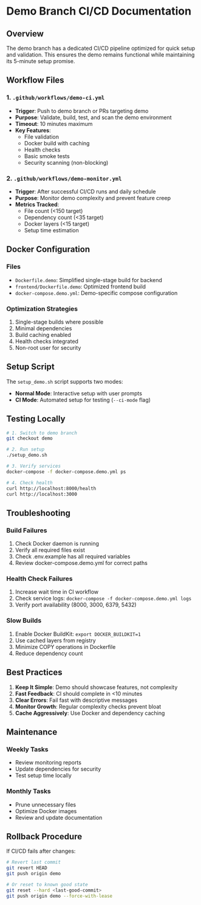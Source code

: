 # Demo Branch CI/CD Documentation

## Overview

The demo branch has a dedicated CI/CD pipeline optimized for quick setup and validation. This ensures the demo remains functional while maintaining its 5-minute setup promise.

## Workflow Files

### 1. `.github/workflows/demo-ci.yml`
- **Trigger**: Push to demo branch or PRs targeting demo
- **Purpose**: Validate, build, test, and scan the demo environment
- **Timeout**: 10 minutes maximum
- **Key Features**:
  - File validation
  - Docker build with caching
  - Health checks
  - Basic smoke tests
  - Security scanning (non-blocking)

### 2. `.github/workflows/demo-monitor.yml`
- **Trigger**: After successful CI/CD runs and daily schedule
- **Purpose**: Monitor demo complexity and prevent feature creep
- **Metrics Tracked**:
  - File count (<150 target)
  - Dependency count (<35 target)
  - Docker layers (<15 target)
  - Setup time estimation

## Docker Configuration

### Files
- `Dockerfile.demo`: Simplified single-stage build for backend
- `frontend/Dockerfile.demo`: Optimized frontend build
- `docker-compose.demo.yml`: Demo-specific compose configuration

### Optimization Strategies
1. Single-stage builds where possible
2. Minimal dependencies
3. Build caching enabled
4. Health checks integrated
5. Non-root user for security

## Setup Script

The `setup_demo.sh` script supports two modes:
- **Normal Mode**: Interactive setup with user prompts
- **CI Mode**: Automated setup for testing (`--ci-mode` flag)

## Testing Locally

```bash
# 1. Switch to demo branch
git checkout demo

# 2. Run setup
./setup_demo.sh

# 3. Verify services
docker-compose -f docker-compose.demo.yml ps

# 4. Check health
curl http://localhost:8000/health
curl http://localhost:3000
```

## Troubleshooting

### Build Failures
1. Check Docker daemon is running
2. Verify all required files exist
3. Check .env.example has all required variables
4. Review docker-compose.demo.yml for correct paths

### Health Check Failures
1. Increase wait time in CI workflow
2. Check service logs: `docker-compose -f docker-compose.demo.yml logs`
3. Verify port availability (8000, 3000, 6379, 5432)

### Slow Builds
1. Enable Docker BuildKit: `export DOCKER_BUILDKIT=1`
2. Use cached layers from registry
3. Minimize COPY operations in Dockerfile
4. Reduce dependency count

## Best Practices

1. **Keep It Simple**: Demo should showcase features, not complexity
2. **Fast Feedback**: CI should complete in <10 minutes
3. **Clear Errors**: Fail fast with descriptive messages
4. **Monitor Growth**: Regular complexity checks prevent bloat
5. **Cache Aggressively**: Use Docker and dependency caching

## Maintenance

### Weekly Tasks
- Review monitoring reports
- Update dependencies for security
- Test setup time locally

### Monthly Tasks
- Prune unnecessary files
- Optimize Docker images
- Review and update documentation

## Rollback Procedure

If CI/CD fails after changes:

```bash
# Revert last commit
git revert HEAD
git push origin demo

# Or reset to known good state
git reset --hard <last-good-commit>
git push origin demo --force-with-lease
```